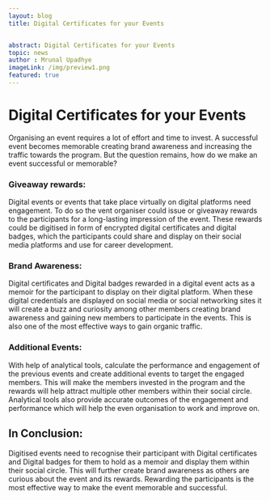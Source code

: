 ```yaml
---
layout: blog
title: Digital Certificates for your Events 


abstract: Digital Certificates for your Events 
topic: news
author : Mrunal Upadhye
imageLink: /img/preview1.png
featured: true
---
```


# Digital Certificates for your Events
Organising an event requires a lot of effort and time to invest. A successful event becomes memorable creating brand awareness and increasing the traffic towards the program. But the question remains, how do we make an event successful or memorable?

### Giveaway rewards:

Digital events or events that take place virtually on digital platforms need engagement. To do so the vent organiser could issue or giveaway rewards to the participants for a long-lasting impression of the event. These rewards could be digitised in form of encrypted digital certificates and digital badges, which the participants could share and display on their social media platforms and use for career development.

### Brand Awareness:

Digital certificates and Digital badges rewarded in a digital event acts as a memoir for the participant to display on their digital platform. When these digital credentials are displayed on social media or social networking sites it will create a buzz and curiosity among other members creating brand awareness and gaining new members to participate in the events. This is also one of the most effective ways to gain organic traffic.

### Additional Events:

With help of analytical tools, calculate the performance and engagement of the previous events and create additional events to target the engaged members. This will make the members invested in the program and the rewards will help attract multiple other members within their social circle. Analytical tools also provide accurate outcomes of the engagement and performance which will help the even organisation to work and improve on.

## In Conclusion:

Digitised events need to recognise their participant with Digital certificates and Digital badges for them to hold as a memoir and display them within their social circle. This will further create brand awareness as others are curious about the event and its rewards. Rewarding the participants is the most effective way to make the event memorable and successful.



